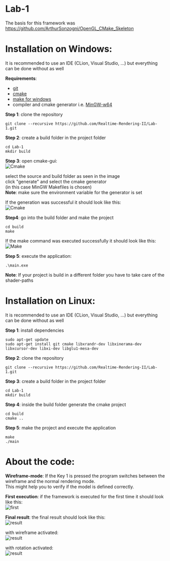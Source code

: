 # Lab-1
The basis for this framework was https://github.com/ArthurSonzogni/OpenGL_CMake_Skeleton

Installation on Windows:
========================
It is recommended to use an IDE (CLion, Visual Studio, ...) but everything can be done without as well  
  
**Requirements**:  
- [git](https://gitforwindows.org/)
- [cmake](https://cmake.org/download/)
- [make for windows](http://gnuwin32.sourceforge.net/packages/make.htm)  
- compiler and cmake generator i.e. [MinGW-w64](https://sourceforge.net/projects/mingw-w64/)  
   
**Step 1**: clone the repository 
```
git clone --recursive https://github.com/Realtime-Rendering-II/Lab-1.git
```
**Step 2**: create a build folder in the project folder
```
cd Lab-1
mkdir build
```  
**Step 3**: open cmake-gui:  
![Cmake](https://www.uni-weimar.de/~bexo5814/rrII/images/CMake-0.png) 
  
  select the source and build folder as seen in the image  
  click "generate" and select the cmake generator  
  (in this case MinGW Makefiles is chosen)  
  **Note**: make sure the environment variable for the generator is set  
  
  If the generation was successful it should look like this:  
  ![Cmake](https://www.uni-weimar.de/~bexo5814/rrII/images/CMake-1.png) 

**Step4**: go into the build folder and make the project  
```
cd build
make
```
If the make command was executed successfully it should look like this:  
  ![Make](https://www.uni-weimar.de/~bexo5814/rrII/images/Make.png)   
  
**Step 5**: execute the application:
```
.\main.exe
```

**Note**: If your project is build in a different folder you have to take care of the shader-paths  
  
  
Installation on Linux:
========================
It is recommended to use an IDE (CLion, Visual Studio, ...) but everything can be done without as well  

**Step 1**: install dependencies  
```
sudo apt-get update
sudo apt-get install git cmake libxrandr-dev libxinerama-dev libxcursor-dev libxi-dev libglu1-mesa-dev
```

**Step 2**: clone the repository 
```
git clone --recursive https://github.com/Realtime-Rendering-II/Lab-1.git
```

**Step 3**: create a build folder in the project folder
```
cd Lab-1
mkdir build
```
**Step 4**: inside the build folder generate the cmake project
```
cd build
cmake ..
```
**Step 5**: make the project and execute the application
```
make
./main
```

About the code:
========================
**Wireframe-mode**: If the Key 1 is pressed the program switches between the wireframe and the normal rendering mode.  
This might help you to verify if the model is defined correctly.  
  
**First execution**: if the framework is executed for the first time it should look like this:  
  ![first](https://www.uni-weimar.de/~bexo5814/rrII/images/first_compile.png)  
  
**Final result**: the final result should look like this:   
  ![result](https://www.uni-weimar.de/~bexo5814/rrII/images/result.png)  
     
  with wireframe activated:  
  ![result](https://www.uni-weimar.de/~bexo5814/rrII/images/result_wireframe.png)  
    
  with rotation activated:  
  ![result](https://www.uni-weimar.de/~bexo5814/rrII/images/result_rotation.gif)   